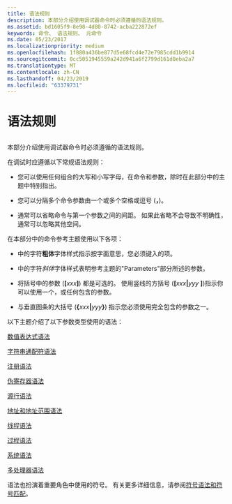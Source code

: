 ```yaml
---
title: 语法规则
description: 本部分介绍使用调试器命令时必须遵循的语法规则。
ms.assetid: bd1605f9-8e98-4d80-8742-acba222872ef
keywords: 命令、 语法规则、 元命令
ms.date: 05/23/2017
ms.localizationpriority: medium
ms.openlocfilehash: 1f880a436be877d5e68fcd4e72e7985cdd1b9914
ms.sourcegitcommit: 0cc5051945559a242d941a6f2799d161d8eba2a7
ms.translationtype: MT
ms.contentlocale: zh-CN
ms.lasthandoff: 04/23/2019
ms.locfileid: "63379731"
---
```

# <a name="syntax-rules"></a>语法规则


## <span id="ddk_syntax_rules_dbg"></span><span id="DDK_SYNTAX_RULES_DBG"></span>


本部分介绍使用调试器命令时必须遵循的语法规则。

在调试时应遵循以下常规语法规则：

-   您可以使用任何组合的大写和小写字母，在命令和参数，除时在此部分中的主题中特别指出。

-   您可以分隔多个命令参数由一个或多个空格或逗号 (**，**)。

-   通常可以省略命令与第一个参数之间的间距。 如果此省略不会导致不明确性，通常可以忽略其他空间。

在本部分中的命令参考主题使用以下各项：

- 中的字符**粗体**字体样式指示按字面意思，您必须键入的项。

- 中的字符*斜体*字体样式表明参考主题的"Parameters"部分所述的参数。

- 将括号中的参数 (**\[**<em>xxx</em>**\]**) 都是可选的。 使用竖线的方括号 (**\[**<em>xxx</em>**|**<em>yyy</em> **\]**)指示你可以使用一个，或任何包含的参数。

- 与垂直图条的大括号 (**{**<em>xxx</em>**|**<em>yyy</em>**}**) 指示您必须使用完全包含的参数之一。

以下主题介绍了以下参数类型使用的语法：

[数值表达式语法](numerical-expression-syntax.md)

[字符串通配符语法](string-wildcard-syntax.md)

[注册语法](register-syntax.md)

[伪寄存器语法](pseudo-register-syntax.md)

[源行语法](source-line-syntax.md)

[地址和地址范围语法](address-and-address-range-syntax.md)

[线程语法](thread-syntax.md)

[过程语法](process-syntax.md)

[系统语法](system-syntax.md)

[多处理器语法](multiprocessor-syntax.md)

语法也扮演着重要角色中使用的符号。 有关更多详细信息，请参阅[符号语法和符号匹配](symbol-syntax-and-symbol-matching.md)。

 

 





